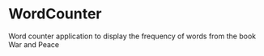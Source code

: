 # WordCounter
 Word counter application to display the frequency of words from the book War and Peace
